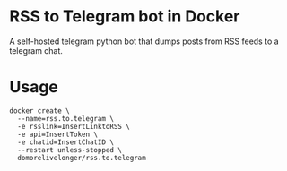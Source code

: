 # RSS to Telegram bot in Docker

A self-hosted telegram python bot that dumps posts from RSS feeds to a telegram chat.
# Usage
```
docker create \
  --name=rss.to.telegram \
  -e rsslink=InsertLinktoRSS \
  -e api=InsertToken \
  -e chatid=InsertChatID \
  --restart unless-stopped \
  domorelivelonger/rss.to.telegram
